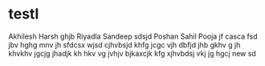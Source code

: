 # testl

Akhilesh
Harsh
ghjb
Riyadla
Sandeep
sdsjd
Poshan
Sahil
Pooja
jf
casca
fsd
jbv
hghg
mnv
jh
sfdcsx
wjsd
cjhvbsjd
khfg
jcgc
vjh
dbfjd
jhb
gkhv
g
jh
khvkhv
jgcjg
jhadjk
kh
hkv
vg
jvhjv
bjkaxcjk
kfg
xjhvbdsj
vkj
jg
hgcj
new
sd
